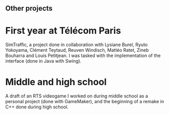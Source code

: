 ## Other projects

# First year at Télécom Paris

SimTraffic, a project done in collaboration with Lysiane Burel, Ryuto Yokoyama, Clément Teytaud, Reuven Windisch, Mattéo Ratet, Zineb Bouharra and Louis Petitjean. I was tasked with the implementation of the interface (done in Java with Swing).

# Middle and high school

A draft of an RTS videogame I worked on during middle school as a personal project (done with GameMaker), and the beginning of a remake in C++ done during high school.
